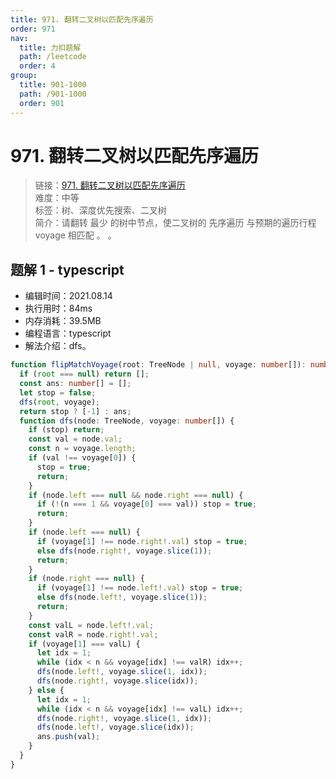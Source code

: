 ```yaml
---
title: 971. 翻转二叉树以匹配先序遍历
order: 971
nav:
  title: 力扣题解
  path: /leetcode
  order: 4
group:
  title: 901-1000
  path: /901-1000
  order: 901
---
```


# 971. 翻转二叉树以匹配先序遍历

> 链接：[971. 翻转二叉树以匹配先序遍历](https://leetcode-cn.com/problems/flip-binary-tree-to-match-preorder-traversal/)  
> 难度：中等  
> 标签：树、深度优先搜索、二叉树  
> 简介：请翻转 最少 的树中节点，使二叉树的 先序遍历 与预期的遍历行程 voyage 相匹配 。 。

## 题解 1 - typescript

- 编辑时间：2021.08.14
- 执行用时：84ms
- 内存消耗：39.5MB
- 编程语言：typescript
- 解法介绍：dfs。

```typescript
function flipMatchVoyage(root: TreeNode | null, voyage: number[]): number[] {
  if (root === null) return [];
  const ans: number[] = [];
  let stop = false;
  dfs(root, voyage);
  return stop ? [-1] : ans;
  function dfs(node: TreeNode, voyage: number[]) {
    if (stop) return;
    const val = node.val;
    const n = voyage.length;
    if (val !== voyage[0]) {
      stop = true;
      return;
    }
    if (node.left === null && node.right === null) {
      if (!(n === 1 && voyage[0] === val)) stop = true;
      return;
    }
    if (node.left === null) {
      if (voyage[1] !== node.right!.val) stop = true;
      else dfs(node.right!, voyage.slice(1));
      return;
    }
    if (node.right === null) {
      if (voyage[1] !== node.left!.val) stop = true;
      else dfs(node.left!, voyage.slice(1));
      return;
    }
    const valL = node.left!.val;
    const valR = node.right!.val;
    if (voyage[1] === valL) {
      let idx = 1;
      while (idx < n && voyage[idx] !== valR) idx++;
      dfs(node.left!, voyage.slice(1, idx));
      dfs(node.right!, voyage.slice(idx));
    } else {
      let idx = 1;
      while (idx < n && voyage[idx] !== valL) idx++;
      dfs(node.right!, voyage.slice(1, idx));
      dfs(node.left!, voyage.slice(idx));
      ans.push(val);
    }
  }
}
```
